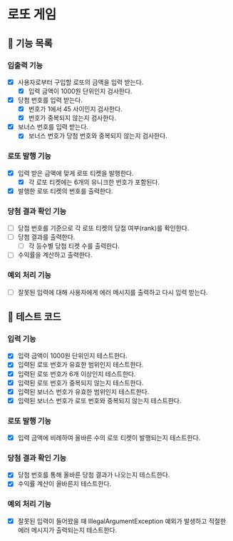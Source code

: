 # 로또 게임

## 🚀 기능 목록

### 입출력 기능
- [x] 사용자로부터 구입할 로또의 금액을 입력 받는다.
    - [x] 입력 금액이 1000원 단위인지 검사한다.
- [x] 당첨 번호를 입력 받는다.
    - [x] 번호가 1에서 45 사이인지 검사한다.
    - [x] 번호가 중복되지 않는지 검사한다.
- [x] 보너스 번호를 입력 받는다.
    - [x] 보너스 번호가 당첨 번호와 중복되지 않는지 검사한다.

### 로또 발행 기능
- [x] 입력 받은 금액에 맞게 로또 티켓을 발행한다.
    - [x] 각 로또 티켓에는 6개의 유니크한 번호가 포함된다.
- [x] 발행한 로또 티켓의 번호를 출력한다.

### 당첨 결과 확인 기능
- [ ] 당첨 번호를 기준으로 각 로또 티켓의 당첨 여부(rank)를 확인한다.
- [ ] 당첨 결과를 출력한다.
    - [ ] 각 등수별 당첨 티켓 수를 출력한다.
- [ ] 수익률을 계산하고 출력한다.

### 예외 처리 기능
- [ ] 잘못된 입력에 대해 사용자에게 에러 메시지를 출력하고 다시 입력 받는다.

## 🎯 테스트 코드

### 입력 기능
- [x] 입력 금액이 1000원 단위인지 테스트한다.
- [x] 입력된 로또 번호가 유효한 범위인지 테스트한다.
- [x] 입력된 로또 번호가 6개 이상인지 테스트한다.
- [x] 입력된 로또 번호가 중복되지 않는지 테스트한다.
- [x] 입력된 보너스 번호가 유효한 범위인지 테스트한다.
- [x] 입력된 보너스 번호가 로또 번호와 중복되지 않는지 테스트한다.

### 로또 발행 기능
- [x] 입력 금액에 비례하여 올바른 수의 로또 티켓이 발행되는지 테스트한다.

### 당첨 결과 확인 기능
- [x] 당첨 번호를 통해 올바른 당첨 결과가 나오는지 테스트한다.
- [x] 수익률 계산이 올바른지 테스트한다.

### 예외 처리 기능
- [x] 잘못된 입력이 들어왔을 때 IllegalArgumentException 예외가 발생하고 적절한 에러 메시지가 출력되는지 테스트한다.